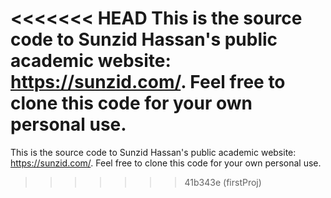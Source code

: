 <<<<<<< HEAD
This is the source code to Sunzid Hassan's public academic website: https://sunzid.com/. Feel free to clone this code for your own personal use.
=======
This is the source code to Sunzid Hassan's public academic website: https://sunzid.com/. Feel free to clone this code for your own personal use.
>>>>>>> 41b343e (firstProj)

